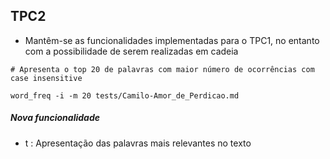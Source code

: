 ## TPC2

- Mantêm-se as funcionalidades implementadas para o TPC1, no entanto com a possibilidade de serem realizadas em cadeia

```
# Apresenta o top 20 de palavras com maior número de ocorrências com case insensitive

word_freq -i -m 20 tests/Camilo-Amor_de_Perdicao.md
```

##### Nova funcionalidade

- t : Apresentação das palavras mais relevantes no texto
